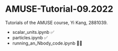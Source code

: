 # AMUSE-Tutorial-09.2022

Tutorials of the AMUSE course, Yi Kang, 2881039.

- scalar_units.ipynb ✅
- particles.ipynb ✅
- running_an_Nbody_code.ipynb 👨‍💻
